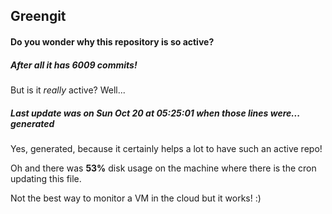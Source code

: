 ## Greengit

#### Do you wonder why this repository is so active?

##### After all it has 6009 commits!

But is it *really* active? Well...

##### Last update was on Sun Oct 20 at 05:25:01 when those lines were... generated

Yes, generated, because it certainly helps a lot to have such an active repo!

Oh and there was **53%** disk usage on the machine
where there is the cron updating this file.

Not the best way to monitor a VM in the cloud but it works! :)
